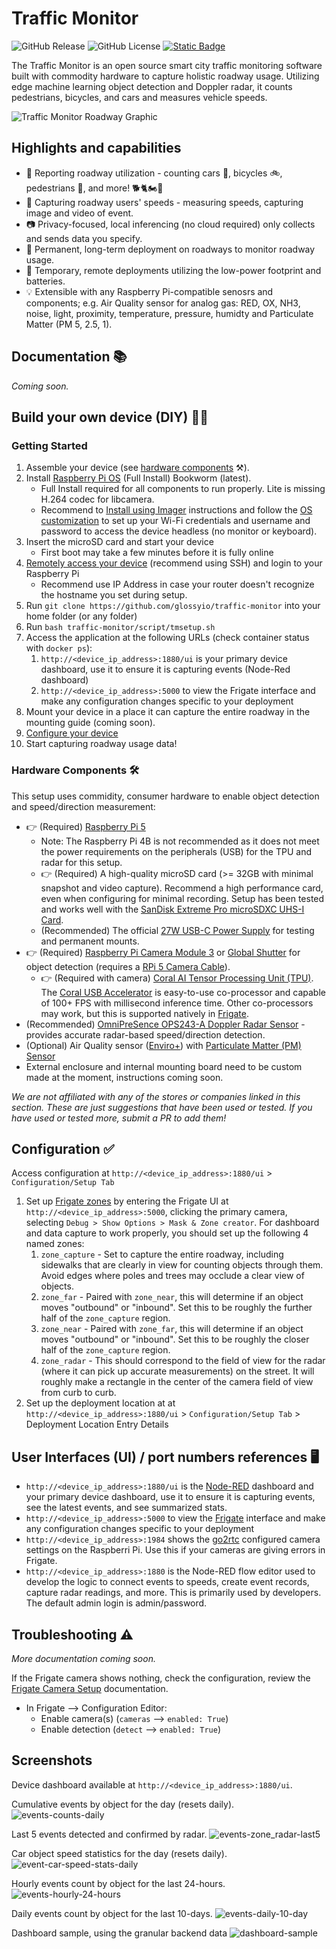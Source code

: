 # Traffic Monitor

![GitHub Release](https://img.shields.io/github/v/release/glossyio/traffic-monitor)
![GitHub License](https://img.shields.io/github/license/glossyio/traffic-monitor)
<a href="https://trafficmonitor.zulipchat.com"><img alt="Static Badge" src="https://img.shields.io/badge/chat-trafficmonitor.zulipchat.com-%236492FE?logo=zulip"></a>

The Traffic Monitor is an open source smart city traffic monitoring software built with commodity hardware to capture holistic roadway usage. Utilizing edge machine learning object detection and Doppler radar, it counts pedestrians, bicycles, and cars and measures vehicle speeds.

![Traffic Monitor Roadway Graphic](static/img/tm-roadway-graphic.png)

## Highlights and capabilities
- 🧮 Reporting roadway utilization - counting cars 🚗, bicycles 🚲, pedestrians 🚶, and more! 🐕🐈🏍️🚜
- 🚨 Capturing roadway users' speeds - measuring speeds, capturing image and video of event.
- 📷 Privacy-focused, local inferencing (no cloud required) only collects and sends data you specify.
- 🐘 Permanent, long-term deployment on roadways to monitor roadway usage.
- 🐜 Temporary, remote deployments utilizing the low-power footprint and batteries.
- 💡 Extensible with any Raspberry Pi-compatible senosrs and components; e.g. Air Quality sensor for analog gas: RED, OX, NH3, noise, light, proximity, temperature, pressure, humidty and Particulate Matter (PM 5, 2.5, 1).

## Documentation 📚
_Coming soon._

## Build your own device (DIY) 🧑‍🔬

### Getting Started
1. Assemble your device (see [hardware components](#hardware-components) ⚒️).
1. Install [Raspberry Pi OS](https://www.raspberrypi.com/software/) (Full Install) Bookworm (latest). 
    - Full Install required for all components to run properly. Lite is missing H.264 codec for libcamera.
    - Recommend to [Install using Imager](https://www.raspberrypi.com/documentation/computers/getting-started.html#install-using-imager) instructions and follow the [OS customization](https://www.raspberrypi.com/documentation/computers/getting-started.html#advanced-options) to set up your Wi-Fi credentials and username and password to access the device headless (no monitor or keyboard).
1. Insert the microSD card and start your device
    - First boot may take a few minutes before it is fully online
1. [Remotely access your device](https://www.raspberrypi.com/documentation/computers/remote-access.html#introduction-to-remote-access) (recommend using SSH) and login to your Raspberry Pi
    - Recommend use IP Address in case your router doesn't recognize the hostname you set during setup.
1. Run `git clone https://github.com/glossyio/traffic-monitor` into your home folder (or any folder)
1. Run `bash traffic-monitor/script/tmsetup.sh`
1. Access the application at the following URLs (check container status with `docker ps`):
    1. `http://<device_ip_address>:1880/ui` is your primary device dashboard, use it to ensure it is capturing events (Node-Red dashboard)
    1. `http://<device_ip_address>:5000` to view the Frigate interface and make any configuration changes specific to your deployment
1. Mount your device in a place it can capture the entire roadway in the mounting guide (coming soon).
1. [Configure your device](#configuration)
1. Start capturing roadway usage data!

### Hardware Components 🛠️
This setup uses commidity, consumer hardware to enable object detection and speed/direction measurement:
- 👉 (Required) [Raspberry Pi 5](https://www.raspberrypi.com/products/raspberry-pi-5/) 
    - Note: The Raspberry Pi 4B is not recommended as it does not meet the power requirements on the peripherals (USB) for the TPU and radar for this setup.
    - 👉 (Required) A high-quality microSD card (>= 32GB with minimal snapshot and video capture). Recommend a high performance card, even when configuring for minimal recording. Setup has been tested and works well with the [SanDisk Extreme Pro microSDXC UHS-I Card](https://www.westerndigital.com/products/memory-cards/sandisk-extreme-pro-uhs-i-microsd?sku=SDSQXCD-128G-GN6MA).
    - (Recommended) The official [27W USB-C Power Supply](https://www.pishop.us/product/raspberry-pi-27w-usb-c-power-supply-black-us/) for testing and permanent mounts.
- 👉 (Required) [Raspberry Pi Camera Module 3](https://www.raspberrypi.com/products/camera-module-3/) or [Global Shutter](https://www.raspberrypi.com/products/raspberry-pi-global-shutter-camera/) for object detection (requires a [RPi 5 Camera Cable](https://www.raspberrypi.com/products/camera-cable/)).
    - 👉 (Required with camera) [Coral AI Tensor Processing Unit (TPU)](https://coral.ai/products/). The [Coral USB Accelerator](https://coral.ai/products/accelerator) is easy-to-use co-processor and capable of 100+ FPS with millisecond inference time. Other co-processors may work, but this is supported natively in [Frigate](https://github.com/blakeblackshear/frigate).
- (Recommended) [OmniPreSence OPS243-A Doppler Radar Sensor](https://omnipresense.com/product/ops243-doppler-radar-sensor/) - provides accurate radar-based speed/direction detection.
- (Optional) Air Quality sensor ([Enviro+](https://www.pishop.us/product/enviro-for-raspberry-pi/)) with [Particulate Matter (PM) Sensor](https://www.pishop.us/product/pms5003-particulate-matter-sensor-with-cable/)
- External enclosure and internal mounting board need to be custom made at the moment, instructions coming soon.

_We are not affiliated with any of the stores or companies linked in this section. These are just suggestions that have been used or tested. If you have used or tested more, submit a PR to add them!_

## Configuration ✅
Access configuration at `http://<device_ip_address>:1880/ui` > `Configuration/Setup Tab`
1. Set up [Frigate zones](https://docs.frigate.video/configuration/zones) by entering the Frigate UI at `http://<device_ip_address>:5000`, clicking the primary camera, selecting `Debug > Show Options > Mask & Zone creator`. For dashboard and data capture to work properly, you should set up the following 4 named zones:
    1. `zone_capture` - Set to capture the entire roadway, including sidewalks that are clearly in view for counting objects through them.  Avoid edges where poles and trees may occlude a clear view of objects.
    1. `zone_far` - Paired with `zone_near`, this will determine if an object moves "outbound" or "inbound". Set this to be roughly the further half of the `zone_capture` region.
    1. `zone_near` - Paired with `zone_far`, this will determine if an object moves "outbound" or "inbound". Set this to be roughly the closer half of the `zone_capture` region.
    1. `zone_radar` - This should correspond to the field of view for the radar (where it can pick up accurate measurements) on the street. It will roughly make a rectangle in the center of the camera field of view from curb to curb.
1. Set up the deployment location at at `http://<device_ip_address>:1880/ui` > `Configuration/Setup Tab` > Deployment Location Entry Details

## User Interfaces (UI) / port numbers references 🖥️
- `http://<device_ip_address>:1880/ui` is the [Node-RED](https://nodered.org/) dashboard and your primary device dashboard, use it to ensure it is capturing events, see the latest events, and see summarized stats.
- `http://<device_ip_address>:5000` to view the [Frigate](https://github.com/blakeblackshear/frigate) interface and make any configuration changes specific to your deployment
- `http://<device_ip_address>:1984` shows the [go2rtc](https://github.com/AlexxIT/go2rtc) configured camera settings on the Raspberri Pi. Use this if your cameras are giving errors in Frigate.
- `http://<device_ip_address>:1880` is the Node-RED flow editor used to develop the logic to connect events to speeds, create event records, capture radar readings, and more. This is primarily used by developers. The default admin login is admin/password.

## Troubleshooting ⚠️

_More documentation coming soon._

If the Frigate camera shows nothing, check the configuration, review the [Frigate Camera Setup](https://docs.frigate.video/frigate/camera_setup) documentation.
- In Frigate --> Configuration Editor:
    - Enable camera(s) (`cameras` --> `enabled: True`)
    - Enable detection (`detect` --> `enabled: True`)

## Screenshots
Device dashboard available at `http://<device_ip_address>:1880/ui`.

Cumulative events by object for the day (resets daily).
![events-counts-daily](static/img/events-counts-daily.png)

Last 5 events detected and confirmed by radar.
![events-zone_radar-last5](static/img/events-zone_radar-last5.png)

Car object speed statistics for the day (resets daily).
![event-car-speed-stats-daily](static/img/event-car-speed-stats-daily.png)

Hourly events count by object for the last 24-hours.
![events-hourly-24-hours](static/img/events-hourly-24-hours.png)

Daily events count by object for the last 10-days.
![events-daily-10-day](static/img/events-daily-10-day.png)

Dashboard sample, using the granular backend data
![dashboard-sample](static/img/dashboard-sample-01.png)